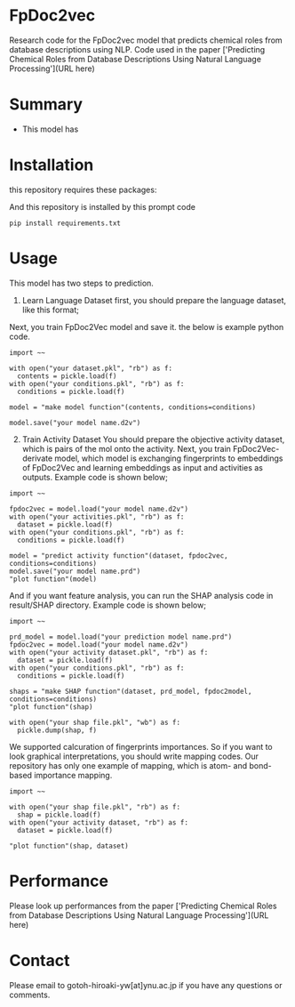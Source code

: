 # FpDoc2vec
Research code for the FpDoc2vec model that predicts chemical roles from database descriptions using NLP. Code used in the paper ['Predicting Chemical Roles from Database Descriptions Using Natural Language Processing'](URL here)

# Summary
- This model has 

# Installation
this repository requires these packages:
<package list>

And this repository is installed by this prompt code
```
pip install requirements.txt
```

# Usage
This model has two steps to prediction.

1. Learn Language Dataset
first, you should prepare the language dataset, like this format;
<todo Table write>

Next, you train FpDoc2Vec model and save it. the below is example python code.
```
import ~~

with open("your dataset.pkl", "rb") as f:
  contents = pickle.load(f)
with open("your conditions.pkl", "rb") as f:
  conditions = pickle.load(f)

model = "make model function"(contents, conditions=conditions)

model.save("your model name.d2v")
```

2. Train Activity Dataset
You should prepare the objective activity dataset, which is pairs of the mol onto the activity.
Next, you train FpDoc2Vec-derivate model, which model is exchanging fingerprints to embeddings of FpDoc2Vec and learning embeddings as input and activities as outputs.
Example code is shown below;
```
import ~~

fpdoc2vec = model.load("your model name.d2v")
with open("your activities.pkl", "rb") as f:
  dataset = pickle.load(f)
with open("your conditions.pkl", "rb") as f:
  conditions = pickle.load(f)

model = "predict activity function"(dataset, fpdoc2vec, conditions=conditions)
model.save("your model name.prd")
"plot function"(model)
```

And if you want feature analysis, you can run the SHAP analysis code in result/SHAP directory.
Example code is shown below;
```
import ~~

prd_model = model.load("your prediction model name.prd")
fpdoc2vec = model.load("your model name.d2v")
with open("your activity dataset.pkl", "rb") as f:
  dataset = pickle.load(f)
with open("your conditions.pkl", "rb") as f:
  conditions = pickle.load(f)

shaps = "make SHAP function"(dataset, prd_model, fpdoc2model, conditions=conditions)
"plot function"(shap)

with open("your shap file.pkl", "wb") as f:
  pickle.dump(shap, f)
```

We supported calcuration of fingerprints importances. So if you want to look graphical interpretations, you should write mapping codes.
Our repository has only one example of mapping, which is atom- and bond-based importance mapping.
```
import ~~

with open("your shap file.pkl", "rb") as f:
  shap = pickle.load(f)
with open("your activity dataset, "rb") as f:
  dataset = pickle.load(f)

"plot function"(shap, dataset)
```

# Performance
Please look up performances from the paper ['Predicting Chemical Roles from Database Descriptions Using Natural Language Processing'](URL here)

# Contact
Please email to gotoh-hiroaki-yw\[at\]ynu.ac.jp if you have any questions or comments.
